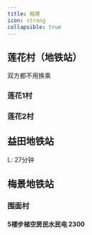 ```yaml
---
title: 租房
icon: strong
collapsible: true
---
```


## 莲花村（地铁站）
双方都不用换乘
### 莲花1村
### 莲花2村
## 益田地铁站
L: 27分钟
## 梅景地铁站
### 围面村
#### 5楼步梯空房民水民电 2300

